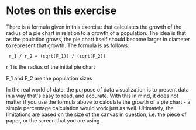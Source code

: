 # Notes on this exercise

There is a formula given in this exercise that calculates the growth of the radius of a pie chart in relation to a growth of a population. The idea is that as the
poulation grows, the pie chart itself should become larger in diameter to represent that growth. The formula is as follows:

` r_1 / r_2 = (sqrt(F_1)) / (sqrt(F_2))`

r_1 is the radius of the initial pie chart

F_1 and F_2 are the population sizes

In the real world of data, the purpose of data visualization is to present data in a way that's easy to read, and accurate. With this in mind, it does not matter if you
use the formula above to calculate the growth of a pie chart - a simple percentage calculation would work just as well. Ultimately, the limitations are based on the
size of the canvas in question, i.e. the piece of paper, or the screen that you are using. 
